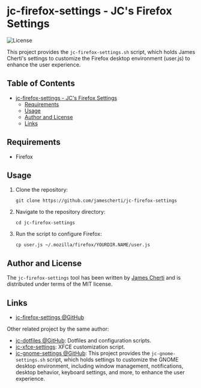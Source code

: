 # jc-firefox-settings - JC's Firefox Settings
![License](https://img.shields.io/github/license/jamescherti/jc-firefox-settings)

This project provides the `jc-firefox-settings.sh` script, which holds James Cherti's settings to customize the Firefox desktop environment (user.js) to enhance the user experience.

<!-- markdown-toc start - Don't edit this section. Run M-x markdown-toc-refresh-toc -->
## Table of Contents

- [jc-firefox-settings - JC's Firefox Settings](#jc-firefox-settings---jcs-firefox-settings)
  - [Requirements](#requirements)
  - [Usage](#usage)
  - [Author and License](#author-and-license)
  - [Links](#links)

<!-- markdown-toc end -->

## Requirements

- Firefox

## Usage

1. Clone the repository:

   ```
   git clone https://github.com/jamescherti/jc-firefox-settings
   ```

2. Navigate to the repository directory:

   ```
   cd jc-firefox-settings
   ```

3. Run the script to configure Firefox:

   ```
   cp user.js ~/.mozilla/firefox/YOURDIR.NAME/user.js
   ```

## Author and License

The `jc-firefox-settings` tool has been written by [James Cherti](https://www.jamescherti.com/) and is distributed under terms of the MIT license.

## Links

- [jc-firefox-settings @GitHub](https://github.com/jamescherti/jc-firefox-settings)

Other related project by the same author:
- [jc-dotfiles @GitHub](https://github.com/jamescherti/jc-dotfiles): Dotfiles and configuration scripts.
- [jc-xfce-settings](https://github.com/jamescherti/jc-xfce-settings): XFCE customization script.
- [jc-gnome-settings @GitHub](https://github.com/jamescherti/jc-gnome-settings): This project provides the `jc-gnome-settings.sh` script, which holds settings to customize the GNOME desktop environment, including window management, notifications, desktop behavior, keyboard settings, and more, to enhance the user experience.
